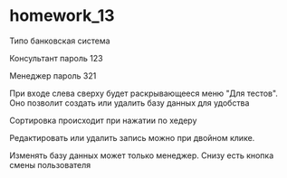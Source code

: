 # homework_13
Типо банковская система

Консультант пароль 123

Менеджер пароль 321

При входе слева сверху будет раскрывающееся меню "Для тестов". Оно позволит создать или удалить базу данных для удобства

Сортировка происходит при нажатии по хедеру

Редактировать или удалить запись можно при двойном клике.

Изменять базу данных может только менеджер. Снизу есть кнопка смены пользователя
